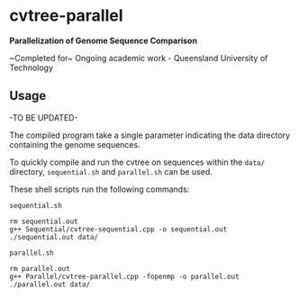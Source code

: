 # cvtree-parallel
**Parallelization of Genome Sequence Comparison**

~Completed for~ Ongoing academic work - Queensland University of Technology

## Usage
-TO BE UPDATED-

The compiled program take a single parameter indicating the data directory containing the genome sequences.

To quickly compile and run the cvtree on sequences within the `data/` directory, `sequential.sh` and `parallel.sh` can be used.

These shell scripts run the following commands:

`sequential.sh`
```
rm sequential.out
g++ Sequential/cvtree-sequential.cpp -o sequential.out
./sequential.out data/
```

`parallel.sh`
```
rm parallel.out
g++ Parallel/cvtree-parallel.cpp -fopenmp -o parallel.out
./parallel.out data/
```
